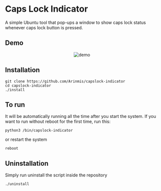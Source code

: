 # Caps Lock Indicator 


A simple Ubuntu tool that pop-ups a window to show caps lock status whenever caps lock button is pressed.

## Demo
<p align="center">
    <img src='https://user-images.githubusercontent.com/56651041/129463693-1c2bfe81-1afd-46e1-a4a8-42c17e10c191.gif' alt='demo'>
</p>


## Installation 
```
git clone https://github.com/Arinmis/capslock-indicator
cd capslock-indicator
./install
```

## To run  
It will be automatically running all the time after you start the system. If you want to run without reboot for the first time, run this: 
```
python3 /bin/capslock-indicator
```
or restart the system
```
reboot
```

## Uninstallation
Simply run uninstall the script inside the repository
```
./uninstall
```
